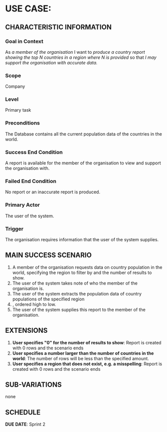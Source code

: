 # USE CASE: <number> <the name should be the goal as a short active verb phrase>

## CHARACTERISTIC INFORMATION

### Goal in Context

As *a member of the organisation* I want to *produce a country report showing the top N countries in a region where N
is provided* so that *I may support the organisation with accurate data.*


### Scope

Company

### Level

Primary task

### Preconditions

The Database contains all the current population data of the countries in the world.

### Success End Condition

A report is available for the member of the organisation to view and support the organisation with.

### Failed End Condition

No report or an inaccurate report is produced.

### Primary Actor

The user of the system.

### Trigger

The organisation requires information that the user of the system supplies.

## MAIN SUCCESS SCENARIO

1. A member of the organisation requests data on country population in the world, specifying the region to filter by 
   and the number of results to show.
2. The user of the system takes note of who the member of the organisation is.
3. The user of the system extracts the population data of country populations of the specified region
4. , ordered high to 
   low.
5. The user of the system supplies this report to the member of the organisation.

## EXTENSIONS

1. **User specifies "0" for the number of results to show**: Report is created with 0 rows and the scenario ends
2. **User specifies a number larger than the number of countries in the world**: The number of rows will be less
   than the specified amount.
3. **User specifies a region that does not exist, e.g.  a misspelling**: Report is created with 0 rows and the scenario ends

## SUB-VARIATIONS

none

## SCHEDULE

**DUE DATE**: Sprint 2